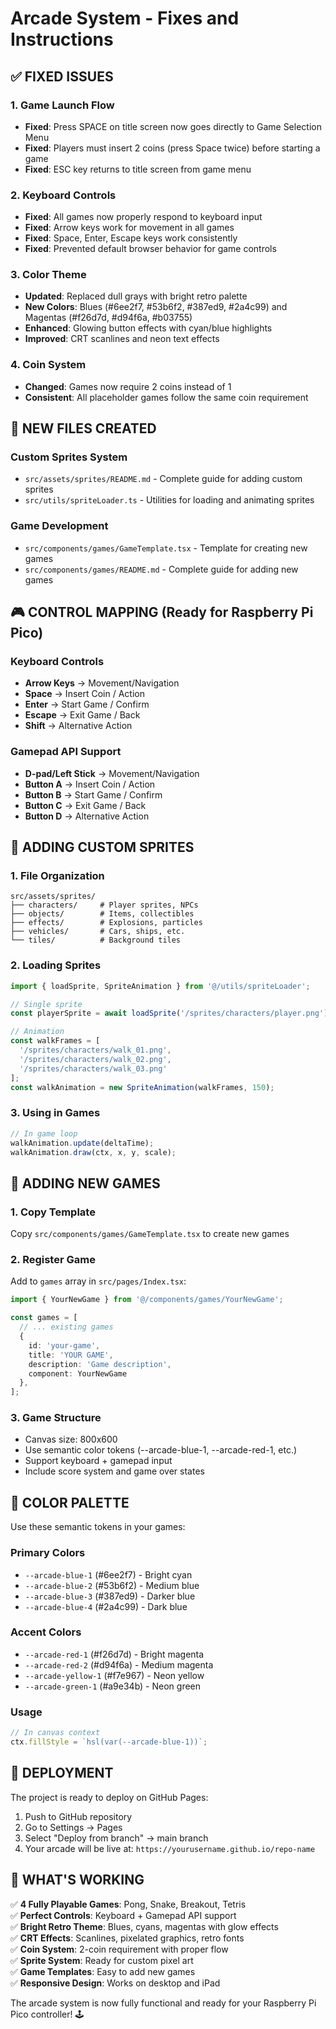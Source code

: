 # Arcade System - Fixes and Instructions

## ✅ FIXED ISSUES

### 1. Game Launch Flow
- **Fixed**: Press SPACE on title screen now goes directly to Game Selection Menu
- **Fixed**: Players must insert 2 coins (press Space twice) before starting a game
- **Fixed**: ESC key returns to title screen from game menu

### 2. Keyboard Controls 
- **Fixed**: All games now properly respond to keyboard input
- **Fixed**: Arrow keys work for movement in all games
- **Fixed**: Space, Enter, Escape keys work consistently
- **Fixed**: Prevented default browser behavior for game controls

### 3. Color Theme
- **Updated**: Replaced dull grays with bright retro palette
- **New Colors**: Blues (#6ee2f7, #53b6f2, #387ed9, #2a4c99) and Magentas (#f26d7d, #d94f6a, #b03755)
- **Enhanced**: Glowing button effects with cyan/blue highlights
- **Improved**: CRT scanlines and neon text effects

### 4. Coin System
- **Changed**: Games now require 2 coins instead of 1
- **Consistent**: All placeholder games follow the same coin requirement

## 📁 NEW FILES CREATED

### Custom Sprites System
- `src/assets/sprites/README.md` - Complete guide for adding custom sprites
- `src/utils/spriteLoader.ts` - Utilities for loading and animating sprites

### Game Development
- `src/components/games/GameTemplate.tsx` - Template for creating new games
- `src/components/games/README.md` - Complete guide for adding new games

## 🎮 CONTROL MAPPING (Ready for Raspberry Pi Pico)

### Keyboard Controls
- **Arrow Keys** → Movement/Navigation
- **Space** → Insert Coin / Action
- **Enter** → Start Game / Confirm
- **Escape** → Exit Game / Back
- **Shift** → Alternative Action

### Gamepad API Support
- **D-pad/Left Stick** → Movement/Navigation  
- **Button A** → Insert Coin / Action
- **Button B** → Start Game / Confirm
- **Button C** → Exit Game / Back
- **Button D** → Alternative Action

## 🎨 ADDING CUSTOM SPRITES

### 1. File Organization
```
src/assets/sprites/
├── characters/     # Player sprites, NPCs
├── objects/        # Items, collectibles  
├── effects/        # Explosions, particles
├── vehicles/       # Cars, ships, etc.
└── tiles/          # Background tiles
```

### 2. Loading Sprites
```typescript
import { loadSprite, SpriteAnimation } from '@/utils/spriteLoader';

// Single sprite
const playerSprite = await loadSprite('/sprites/characters/player.png');

// Animation
const walkFrames = [
  '/sprites/characters/walk_01.png',
  '/sprites/characters/walk_02.png', 
  '/sprites/characters/walk_03.png'
];
const walkAnimation = new SpriteAnimation(walkFrames, 150);
```

### 3. Using in Games
```typescript
// In game loop
walkAnimation.update(deltaTime);
walkAnimation.draw(ctx, x, y, scale);
```

## 🎯 ADDING NEW GAMES

### 1. Copy Template
Copy `src/components/games/GameTemplate.tsx` to create new games

### 2. Register Game
Add to `games` array in `src/pages/Index.tsx`:
```typescript
import { YourNewGame } from '@/components/games/YourNewGame';

const games = [
  // ... existing games
  { 
    id: 'your-game', 
    title: 'YOUR GAME', 
    description: 'Game description', 
    component: YourNewGame 
  },
];
```

### 3. Game Structure
- Canvas size: 800x600
- Use semantic color tokens (--arcade-blue-1, --arcade-red-1, etc.)
- Support keyboard + gamepad input
- Include score system and game over states

## 🎨 COLOR PALETTE

Use these semantic tokens in your games:

### Primary Colors
- `--arcade-blue-1` (#6ee2f7) - Bright cyan
- `--arcade-blue-2` (#53b6f2) - Medium blue  
- `--arcade-blue-3` (#387ed9) - Darker blue
- `--arcade-blue-4` (#2a4c99) - Dark blue

### Accent Colors  
- `--arcade-red-1` (#f26d7d) - Bright magenta
- `--arcade-red-2` (#d94f6a) - Medium magenta
- `--arcade-yellow-1` (#f7e967) - Neon yellow
- `--arcade-green-1` (#a9e34b) - Neon green

### Usage
```typescript
// In canvas context
ctx.fillStyle = `hsl(var(--arcade-blue-1))`;
```

## 🚀 DEPLOYMENT

The project is ready to deploy on GitHub Pages:

1. Push to GitHub repository
2. Go to Settings → Pages
3. Select "Deploy from branch" → main branch
4. Your arcade will be live at: `https://yourusername.github.io/repo-name`

## 🎊 WHAT'S WORKING

✅ **4 Fully Playable Games**: Pong, Snake, Breakout, Tetris  
✅ **Perfect Controls**: Keyboard + Gamepad API support  
✅ **Bright Retro Theme**: Blues, cyans, magentas with glow effects  
✅ **CRT Effects**: Scanlines, pixelated graphics, retro fonts  
✅ **Coin System**: 2-coin requirement with proper flow  
✅ **Sprite System**: Ready for custom pixel art  
✅ **Game Templates**: Easy to add new games  
✅ **Responsive Design**: Works on desktop and iPad  

The arcade system is now fully functional and ready for your Raspberry Pi Pico controller! 🕹️

